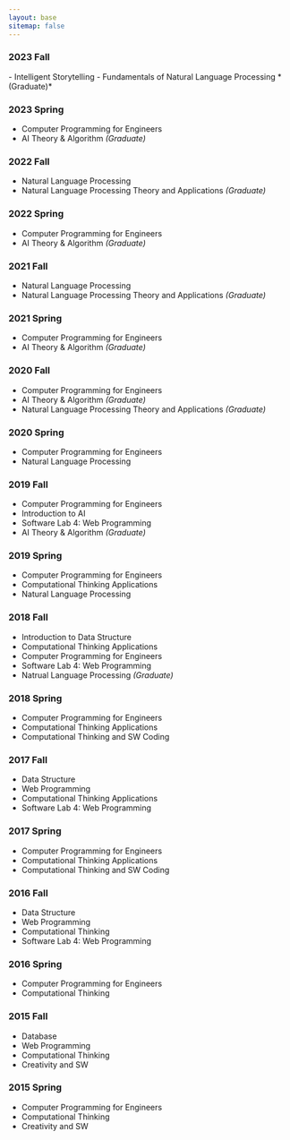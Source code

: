 ```yaml
---
layout: base
sitemap: false
---
```


<h3> 2023 Fall </h3> 
- Intelligent Storytelling
- Fundamentals of Natural Language Processing *(Graduate)*


### 2023 Spring 
- Computer Programming for Engineers
- AI Theory & Algorithm *(Graduate)*


### 2022 Fall 
- Natural Language Processing 
- Natural Language Processing Theory and Applications *(Graduate)*


### 2022 Spring 
- Computer Programming for Engineers
- AI Theory & Algorithm *(Graduate)*

### 2021 Fall 
- Natural Language Processing 
- Natural Language Processing Theory and Applications *(Graduate)*

### 2021 Spring 
- Computer Programming for Engineers
- AI Theory & Algorithm *(Graduate)*

### 2020 Fall
- Computer Programming for Engineers
- AI Theory & Algorithm *(Graduate)*
- Natural Language Processing Theory and Applications *(Graduate)*

### 2020 Spring
- Computer Programming for Engineers
- Natural Language Processing

### 2019 Fall
- Computer Programming for Engineers
- Introduction to AI
- Software Lab 4: Web Programming
- AI Theory & Algorithm *(Graduate)*

### 2019 Spring
- Computer Programming for Engineers
- Computational Thinking Applications
- Natural Language Processing

### 2018 Fall
- Introduction to Data Structure
- Computational Thinking Applications
- Computer Programming for Engineers
- Software Lab 4: Web Programming
- Natrual Language Processing *(Graduate)*

### 2018 Spring
- Computer Programming for Engineers
- Computational Thinking Applications
- Computational Thinking and SW Coding

### 2017 Fall
- Data Structure
- Web Programming
- Computational Thinking Applications
- Software Lab 4: Web Programming

### 2017 Spring
- Computer Programming for Engineers
- Computational Thinking Applications
- Computational Thinking and SW Coding

### 2016 Fall
- Data Structure
- Web Programming
- Computational Thinking
- Software Lab 4: Web Programming

### 2016 Spring
- Computer Programming for Engineers
- Computational Thinking

### 2015 Fall
- Database
- Web Programming
- Computational Thinking
- Creativity and SW

### 2015 Spring
- Computer Programming for Engineers
- Computational Thinking
- Creativity and SW
